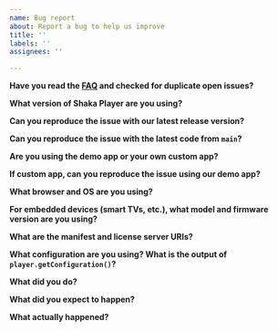 ```yaml
---
name: Bug report
about: Report a bug to help us improve
title: ''
labels: ''
assignees: ''

---
```


<!-- NOTE: If you ignore this template, we will send it again and ask you to fill it out anyway. -->

**Have you read the [FAQ](https://bit.ly/ShakaFAQ) and checked for duplicate open issues?**


**What version of Shaka Player are you using?**


**Can you reproduce the issue with our latest release version?**


**Can you reproduce the issue with the latest code from `main`?**


**Are you using the demo app or your own custom app?**


**If custom app, can you reproduce the issue using our demo app?**


**What browser and OS are you using?**


**For embedded devices (smart TVs, etc.), what model and firmware version are you using?**


**What are the manifest and license server URIs?**
<!-- NOTE:
  You can send the URIs to <shaka-player-issues@google.com> instead,
  but please use GitHub and the template for the rest.
  A copy of the manifest text or an attached manifest will **not** be
  enough to reproduce your issue, and we **will** ask you to send a
  URI instead.  You can copy the URI of the demo app to send us the
  exact asset, licence server, and settings you have selected there.
-->


**What configuration are you using?  What is the output of `player.getConfiguration()`?**
<!-- NOTE:
  You can censor URLs to keep them private, but include them in the email.  You
  can also use JSON.stringify(obj, null, 2) to print nicely on platforms that
  don't print objects well in the console.  DON'T SEND '[object Object]'!
-->


**What did you do?**
<!-- Steps to reproduce the bug -->


**What did you expect to happen?**


**What actually happened?**
<!-- A clear and concise description of what the bug is -->
<!-- If applicable, you may add screenshots to help explain your problem. -->
